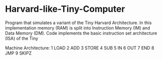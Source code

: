 # Harvard-like-Tiny-Computer

Program that simulates a variant of the Tiny Harvard
Architecture. In this implementation memory (RAM) is split into Instruction Memory (IM) and Data
Memory (DM). Code implements the basic instruction set architecture (ISA) of the Tiny

Machine Architecture:
1   LOAD
2   ADD
3   STORE
4   SUB
5   IN
6   OUT
7   END
8   JMP
9   SKIPZ
